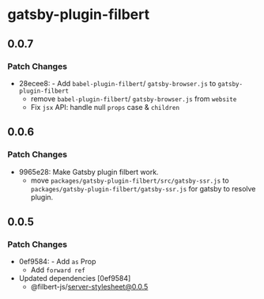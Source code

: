 # gatsby-plugin-filbert

## 0.0.7

### Patch Changes

- 28ecee8: - Add `babel-plugin-filbert`/ `gatsby-browser.js` to `gatsby-plugin-filbert`
  - remove `babel-plugin-filbert`/ `gatsby-browser.js` from `website`
  - Fix `jsx` API: handle null `props` case & `children`

## 0.0.6

### Patch Changes

- 9965e28: Make Gatsby plugin filbert work.
  - move `packages/gatsby-plugin-filbert/src/gatsby-ssr.js` to `packages/gatsby-plugin-filbert/gatsby-ssr.js` for gatsby to resolve plugin.

## 0.0.5

### Patch Changes

- 0ef9584: - Add `as` Prop
  - Add `forward ref`
- Updated dependencies [0ef9584]
  - @filbert-js/server-stylesheet@0.0.5
